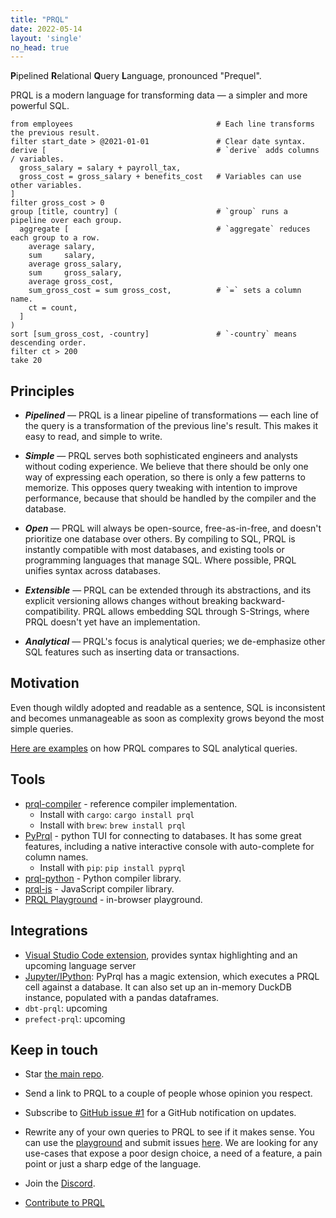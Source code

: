 ```yaml
---
title: "PRQL"
date: 2022-05-14
layout: 'single'
no_head: true
---
```


**P**ipelined **R**elational **Q**uery **L**anguage, pronounced "Prequel".

PRQL is a modern language for transforming data — a simpler and more powerful
SQL.

```prql
from employees                                # Each line transforms the previous result.
filter start_date > @2021-01-01               # Clear date syntax.
derive [                                      # `derive` adds columns / variables.
  gross_salary = salary + payroll_tax,
  gross_cost = gross_salary + benefits_cost   # Variables can use other variables.
]
filter gross_cost > 0
group [title, country] (                      # `group` runs a pipeline over each group.
  aggregate [                                 # `aggregate` reduces each group to a row.
    average salary,
    sum     salary,
    average gross_salary,
    sum     gross_salary,
    average gross_cost,
    sum_gross_cost = sum gross_cost,          # `=` sets a column name.
    ct = count,
  ]
)
sort [sum_gross_cost, -country]               # `-country` means descending order.
filter ct > 200
take 20
```

## Principles

- ***Pipelined*** — PRQL is a linear pipeline of transformations — each line of the
  query is a transformation of the previous line's result. This makes it easy to
  read, and simple to write.

- ***Simple*** — PRQL serves both sophisticated engineers and analysts without
  coding experience.
  We believe that there should be only one way of expressing each operation,
  so there is only a few patterns to memorize. This opposes query tweaking with
  intention to improve performance, because that should be handled by the compiler and
  the database.

- ***Open*** — PRQL will always be open-source, free-as-in-free, and doesn't
  prioritize one database over others. By compiling to SQL, PRQL is instantly
  compatible with most databases, and existing tools or programming languages
  that manage SQL. Where possible, PRQL unifies syntax across databases.

- ***Extensible*** — PRQL can be extended through its abstractions, and its explicit
  versioning allows changes without breaking backward-compatibility. PRQL allows
  embedding SQL through S-Strings, where PRQL doesn't yet have an
  implementation.

- ***Analytical*** — PRQL's focus is analytical queries; we de-emphasize other SQL
  features such as inserting data or transactions.

## Motivation

Even though wildly adopted and readable as a sentence, SQL is inconsistent and becomes
unmanageable as soon as complexity grows beyond the most simple queries.

<!-- expand this?  -->

<!-- markdown-link-check-disable-next-line -->
[Here are examples](./motivation/) on how PRQL compares to SQL analytical queries.

<!-- something about unifying pandas/dplyr/data.table? -->
## Tools

- [prql-compiler](https://github.com/prql/prql) - reference compiler implementation.
  - Install with `cargo`: `cargo install prql`
  <!-- Brew not yet working, tbc -->
  - Install with `brew`: `brew install prql`
- [PyPrql](https://github.com/prql/PyPrql) - python TUI for connecting to databases.
  It has some great features, including a native interactive console with auto-complete
  for column names.
  - Install with `pip`: `pip install pyprql`
- [prql-python](https://pypi.org/project/prql-python/) - Python compiler library.
- [prql-js](https://www.npmjs.com/package/prql-js) - JavaScript compiler library.
- [PRQL Playground](https://prql-lang.org/playground) - in-browser playground.

## Integrations

- [Visual Studio Code extension](https://marketplace.visualstudio.com/items?itemName=prql.prql),
  provides syntax highlighting and an upcoming language server
- [Jupyter/IPython](https://pyprql.readthedocs.io/en/latest/magic_readme.html):
  PyPrql has a magic extension, which executes a PRQL cell against a database.
  It can also set up an in-memory DuckDB instance, populated with a pandas
  dataframes.
- `dbt-prql`: upcoming
- `prefect-prql`: upcoming

## Keep in touch

- Star [the main repo](https://github.com/prql/prql).

- Send a link to PRQL to a couple of people whose opinion you respect.

- Subscribe to [GitHub issue #1](https://github.com/prql/prql/issues/1) for
  a GitHub notification on updates.

- Rewrite any of your own queries to PRQL to see if it makes sense. You can use the
  [playground](https://prql-lang.org/playground) and submit issues [here](https://github.com/prql/prql/issues).
  We are looking for any use-cases that expose a poor design choice, a need of a feature,
  a pain point or just a sharp edge of the language.

- Join the [Discord](https://discord.gg/eQcfaCmsNc).
  <!-- TODO: Replace with a link to a CONTRIBUTING.md  -->

- [Contribute to PRQL](https://github.com/prql/prql/issues)
  <!-- Do we start a Twitter?? Maybe better to have nothing than one that's hardly used? Would be great to have a way for people to say "Yes I'd like to know more about this", without having to commit to joining the discord. Very open to other options; we could even do something like a Substack with updates for each release? -->
